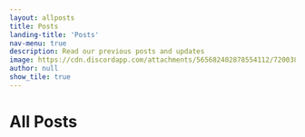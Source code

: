 ```yaml
---
layout: allposts
title: Posts
landing-title: 'Posts'
nav-menu: true
description: Read our previous posts and updates
image: https://cdn.discordapp.com/attachments/565682402878554112/720038941352263700/image2.png
author: null
show_tile: true
---
```


<h1>All Posts</h1>
